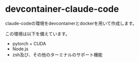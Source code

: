 # devcontainer-claude-code
claude-codeの環境をdevcontainerとdockerを用いて作成します。

この環境は以下を備えています。
- pytorch + CUDA
- Node.js
- zsh及び、その他のターミナルのサポート機能